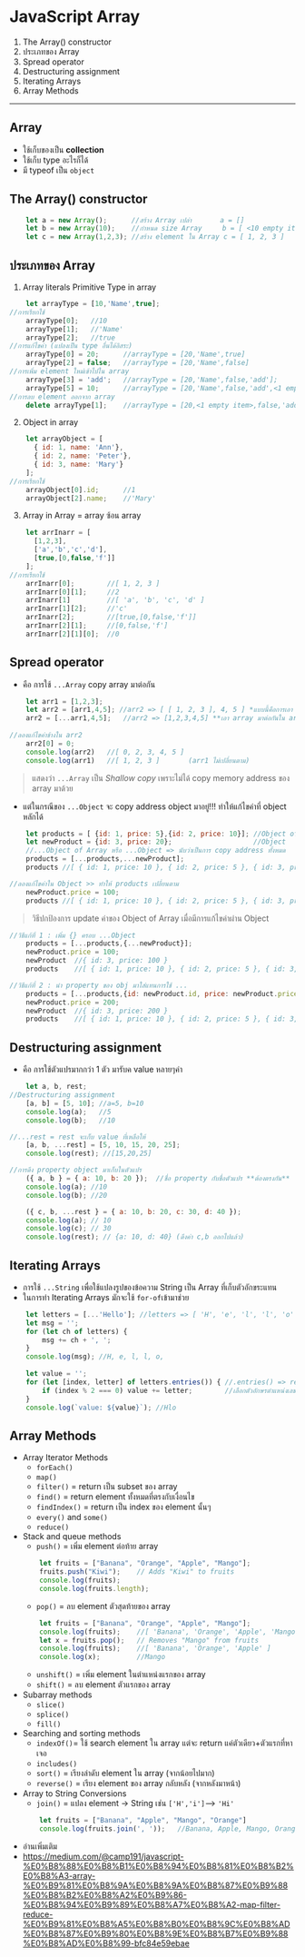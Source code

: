 # JavaScript Array
1. The Array() constructor
2. ประเภทของ Array
3. Spread operator
4. Destructuring assignment
5. Iterating Arrays
6. Array Methods 
---
## Array
* ใช้เก็บของเป็น **collection** 
* ใช้เก็บ type อะไรก็ได้
* มี typeof เป็น `object`

## The Array() constructor
```JavaScript
    let a = new Array();      //สร้าง Array เปล่า       a = []
    let b = new Array(10);    //กำหนด size Array     b = [ <10 empty items> ]
    let c = new Array(1,2,3); //สร้าง element ใน Array c = [ 1, 2, 3 ]
```
## ประเภทของ Array
1. Array literals Primitive Type in array
```JavaScript
    let arrayType = [10,'Name',true];
//การเรียกใช้
    arrayType[0];   //10
    arrayType[1];   //'Name'
    arrayType[2];   //true
//การแก้ไขค่า (แปลงเป็น type อื่นได้อิสระ)
    arrayType[0] = 20;      //arrayType = [20,'Name',true]
    arrayType[2] = false;   //arrayType = [20,'Name',false]
//การเพิ่ม element ใหม่เข้าไปใน array
    arrayType[3] = 'add';   //arrayType = [20,'Name',false,'add'];
    arrayType[5] = 10;      //arrayType = [20,'Name',false,'add',<1 empty item>, 10 ];
//การลบ element ออกจาก array
    delete arrayType[1];    //arrayType = [20,<1 empty item>,false,'add',<1 empty item>, 10 ];
```
2. Object in array
```JavaScript
    let arrayObject = [
      { id: 1, name: 'Ann'},
      { id: 2, name: 'Peter'},
      { id: 3, name: 'Mary'}
    ];
//การเรียกใช้
    arrayObject[0].id;      //1
    arrayObject[2].name;    //'Mary'
```
3. Array in Array = array ซ้อน array
```JavaScript
    let arrInarr = [
      [1,2,3],
      ['a','b','c','d'],
      [true,[0,false,'f']]
    ];
//การเรียกใช้
    arrInarr[0];        //[ 1, 2, 3 ]
    arrInarr[0][1];     //2
    arrInarr[1]         //[ 'a', 'b', 'c', 'd' ]
    arrInarr[1][2];     //'c'
    arrInarr[2];        //[true,[0,false,'f']]
    arrInarr[2][1];     //[0,false,'f']
    arrInarr[2][1][0];  //0
```

## Spread operator
* คือ การใช้ `...Array` copy array มาต่อกัน
```JavaScript
    let arr1 = [1,2,3];
    let arr2 = [arr1,4,5]; //arr2 => [ [ 1, 2, 3 ], 4, 5 ] *แบบนี้คือการเอา array มาเก็บไว้ใน array (array ซ้อน array)
    arr2 = [...arr1,4,5];   //arr2 => [1,2,3,4,5] **เอา array มาต่อกันใน array เดียว**
    
//ลองแก้ไขค่าข้างใน arr2
    arr2[0] = 0;
    console.log(arr2)   //[ 0, 2, 3, 4, 5 ]
    console.log(arr1)   //[ 1, 2, 3 ]       (arr1 ไม่เปลี่ยนตาม)
```
   > แสดงว่า `...Array` เป็น _Shallow copy_ เพราะไม่ได้ copy memory address ของ array มาด้วย 

* แต่ในกรณีของ `...Object` จะ copy address object มาอยู่!!! ทำให้แก้ไขค่าที่ object หลักได้
```JavaScript
    let products = [ {id: 1, price: 5},{id: 2, price: 10}]; //Object of Array
    let newProduct = {id: 3, price: 20};                    //Object
    //...Object of Array หรือ ...Object => นับว่าเป็นการ copy address ทั้งหมด
    products = [...products,...newProduct]; 
    products //[ { id: 1, price: 10 }, { id: 2, price: 5 }, { id: 3, price: 20 } ]

//ลองแก้ไขค่าใน Object >> ทำให้ products เปลี่ยนตาม
    newProduct.price = 100;
    products //[ { id: 1, price: 10 }, { id: 2, price: 5 }, { id: 3, price: 100 } ]
```
   > วิธีปกป้องการ update ค่าของ Object of Array เมื่อมีการแก้ไขค่าผ่าน Object
```JavaScript
//วิธีแก้ที่ 1 : เพิ่ม {} ครอบ ...Object
    products = [...products,{...newProduct}]; 
    newProduct.price = 100;
    newProduct  //{ id: 3, price: 100 }
    products    //[ { id: 1, price: 10 }, { id: 2, price: 5 }, { id: 3, price: 20 } ]

//วิธีแก้ที่ 2 : นำ property ของ obj มาใส่แทนการใช้ ...
    products = [...products,{id: newProduct.id, price: newProduct.price}]; 
    newProduct.price = 200;
    newProduct  //{ id: 3, price: 200 }
    products    //[ { id: 1, price: 10 }, { id: 2, price: 5 }, { id: 3, price: 20 } ]
```
## Destructuring assignment
* คือ การใช้ตัวแปรมากกว่า 1 ตัว มารับค value หลายๆค่า
```JavaScript
    let a, b, rest;
//Destructuring assignment
    [a, b] = [5, 10]; //a=5, b=10
    console.log(a);   //5
    console.log(b);   //10

//...rest = rest จะเก็บ value ที่เหลือให้
    [a, b, ...rest] = [5, 10, 15, 20, 25];
    console.log(rest); //[15,20,25]

//การดึง property object มาเก็บในตัวแปร
    ({ a, b } = { a: 10, b: 20 });  //ชื่อ property กับชื่อตัวแปร **ต้องตรงกัน**
    console.log(a); //10
    console.log(b); //20

    ({ c, b, ...rest } = { a: 10, b: 20, c: 30, d: 40 });
    console.log(a); // 10
    console.log(c); // 30
    console.log(rest); // {a: 10, d: 40} (ดึงค่า c,b ออกไปแล้ว)
```
## Iterating Arrays
* การใช้ `...String` เพื่อใช้แปลงรูปของข้อความ String เป็น Array ที่เก็บตัวอักขระแทน
* ในการทำ Iterating Arrays มักจะใช้ `for-of`เข้ามาช่วย
```JavaScript
    let letters = [...'Hello']; //letters => [ 'H', 'e', 'l', 'l', 'o' ]
    let msg = '';
    for (let ch of letters) {
        msg += ch + ', ';
    }
    console.log(msg); //H, e, l, l, o,
    
    let value = '';
    for (let [index, letter] of letters.entries()) { //.entries() => return key,value
        if (index % 2 === 0) value += letter;        //เลือกตัวอักษรตำแหน่งเลขคู่
    }
    console.log(`value: ${value}`); //Hlo
```
## Array Methods
* Array Iterator Methods
    * `forEach()`
    * `map()` 
    * `filter()` = return เป็น subset ของ array
    * `find()` = return element ทั้งหมดที่ตรงกับเงื่อนไข
    * `findIndex()` = return เป็น index ของ element นั้นๆ
    * `every()` and `some()`
    * `reduce()`
* Stack and queue methods
    * `push()` = เพิ่ม element ต่อท้าย array
    ```JavaScript
        let fruits = ["Banana", "Orange", "Apple", "Mango"];
        fruits.push("Kiwi");    // Adds "Kiwi" to fruits
        console.log(fruits);
        console.log(fruits.length);
    ```
    * `pop()` = ลบ element ตัวสุดท้ายของ array
    ```JavaScript
        let fruits = ["Banana", "Orange", "Apple", "Mango"];
        console.log(fruits);    //[ 'Banana', 'Orange', 'Apple', 'Mango' ]
        let x = fruits.pop();   // Removes "Mango" from fruits
        console.log(fruits);    //[ 'Banana', 'Orange', 'Apple' ]
        console.log(x);         //Mango
    ```
    * `unshift()` = เพิ่ม element ในตำแหน่งแรกของ array
    * `shift()` = ลบ element ตัวแรกของ array
* Subarray methods 
    * `slice()` 
    * `splice()` 
    * `fill()`
* Searching and sorting methods
    * `indexOf()`= ใช้ search element ใน array แต่จะ return แค่ตัวเดียว+ตัวแรกที่หาเจอ
    * `includes()`
    * `sort()` = เรียงลำดับ element ใน array (จากน้อยไปมาก) 
    * `reverse()` = เรียง element ของ array กลับหลัง (จากหลังมาหน้า)
* Array to String Conversions
    * `join()` = แปลง element -> String เช่น `['H','i']`--> `'Hi'`
    ```JavaScript
        let fruits = ["Banana", "Apple", "Mango", "Orange"]
        console.log(fruits.join(', '));   //Banana, Apple, Mango, Orange
    ```
* อ่านเพิ่มเติม
* <https://medium.com/@camp191/javascript-%E0%B8%88%E0%B8%B1%E0%B8%94%E0%B8%81%E0%B8%B2%E0%B8%A3-array-%E0%B9%81%E0%B8%9A%E0%B8%9A%E0%B8%87%E0%B9%88%E0%B8%B2%E0%B8%A2%E0%B9%86-%E0%B8%94%E0%B9%89%E0%B8%A7%E0%B8%A2-map-filter-reduce-%E0%B9%81%E0%B8%A5%E0%B8%B0%E0%B8%9C%E0%B8%AD%E0%B8%87%E0%B9%80%E0%B8%9E%E0%B8%B7%E0%B9%88%E0%B8%AD%E0%B8%99-bfc84e59ebae>
